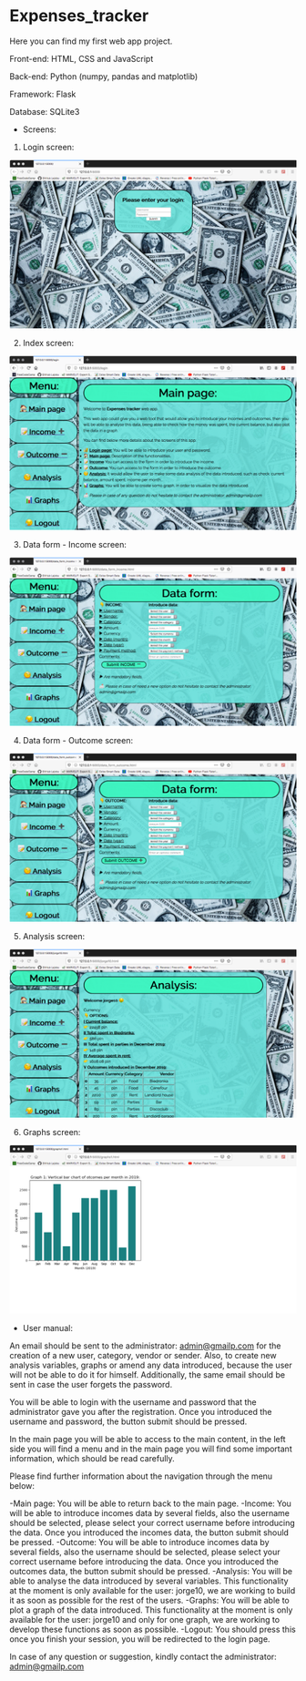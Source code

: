 # Expenses_tracker

Here you can find my first web app project.

Front-end: HTML, CSS and JavaScript

Back-end: Python (numpy, pandas and matplotlib)

Framework: Flask

Database: SQLite3

- Screens:

1) Login screen:

![alt text](https://github.com/lajobu/Expenses_tracker/blob/master/Screens/Login.png)

2) Index screen:

![alt text](https://github.com/lajobu/Expenses_tracker/blob/master/Screens/Index.png)

3) Data form - Income screen:

![alt text](https://github.com/lajobu/Expenses_tracker/blob/master/Screens/Income.png)

4) Data form - Outcome screen:

![alt text](https://github.com/lajobu/Expenses_tracker/blob/master/Screens/Outcome.png)

5) Analysis screen:

![alt text](https://github.com/lajobu/Expenses_tracker/blob/master/Screens/Analysis.png)

6) Graphs screen:

![alt text](https://github.com/lajobu/Expenses_tracker/blob/master/Screens/Graphs.png)

- User manual:

An email should be sent to the administrator: admin@gmailp.com for the creation of a new
user, category, vendor or sender. Also, to create new analysis variables, graphs or amend any
data introduced, because the user will not be able to do it for himself. Additionally, the same
email should be sent in case the user forgets the password.

You will be able to login with the username and password that the administrator gave you
after the registration. Once you introduced the username and password, the button submit
should be pressed.

In the main page you will be able to access to the main content, in the left side you will find a
menu and in the main page you will find some important information, which should be read
carefully.

Please find further information about the navigation through the menu below:

-Main page: You will be able to return back to the main page.
-Income: You will be able to introduce incomes data by several fields, also the
username should be selected, please select your correct username before introducing
the data. Once you introduced the incomes data, the button submit should be pressed.
-Outcome: You will be able to introduce incomes data by several fields, also the
username should be selected, please select your correct username before introducing
the data. Once you introduced the outcomes data, the button submit should be pressed.
-Analysis: You will be able to analyse the data introduced by several variables. This
functionality at the moment is only available for the user: jorge10, we are working to
build it as soon as possible for the rest of the users.
-Graphs: You will be able to plot a graph of the data introduced. This functionality at
the moment is only available for the user: jorge10 and only for one graph, we are
working to develop these functions as soon as possible.
-Logout: You should press this once you finish your session, you will be redirected to
the login page.

In case of any question or suggestion, kindly contact the administrator: admin@gmailp.com

